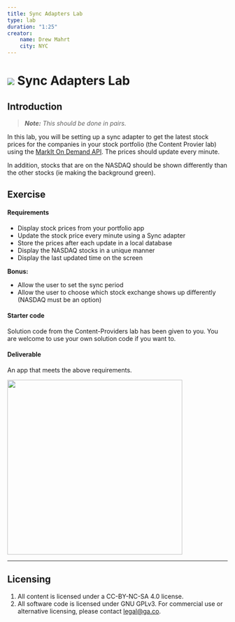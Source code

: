 ```yaml
---
title: Sync Adapters Lab
type: lab
duration: "1:25"
creator:
    name: Drew Mahrt
    city: NYC
---
```


# ![](https://ga-dash.s3.amazonaws.com/production/assets/logo-9f88ae6c9c3871690e33280fcf557f33.png) Sync Adapters Lab

## Introduction

> ***Note:*** _This should be done in pairs._

In this lab, you will be setting up a sync adapter to get the latest stock prices for the companies in your stock portfolio (the Content Provier lab) using the [MarkIt On Demand API](http://dev.markitondemand.com/MODApis/). The prices should update every minute.

In addition, stocks that are on the NASDAQ should be shown differently than the other stocks (ie making the background green).


## Exercise

#### Requirements

- Display stock prices from your portfolio app
- Update the stock price every minute using a Sync adapter
- Store the prices after each update in a local database
- Display the NASDAQ stocks in a unique manner
- Display the last updated time on the screen

**Bonus:**
- Allow the user to set the sync period
- Allow the user to choose which stock exchange shows up differently (NASDAQ must be an option)

#### Starter code

Solution code from the Content-Providers lab has been given to you. You are welcome to use your own solution code if you want to.

#### Deliverable

An app that meets the above requirements.

<img src="./screenshots/screen1.png" width="400"/>

---

## Licensing
1. All content is licensed under a CC-BY-NC-SA 4.0 license. 
2. All software code is licensed under GNU GPLv3. For commercial use or alternative licensing, please contact legal@ga.co.
